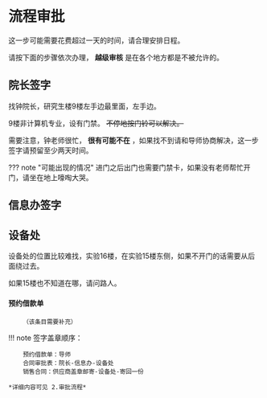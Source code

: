 # 流程审批

这一步可能需要花费超过一天的时间，请合理安排日程。

请按下面的步骤依次办理， **越级审核** 是在各个地方都是不被允许的。

## 院长签字

找钟院长，研究生楼9楼左手边最里面，左手边。

9楼非计算机专业，设有门禁。 ~~不停地按门铃可以解决。~~

需要注意，钟老师很忙， **很有可能不在** ，如果找不到请和导师协商解决，这一步签字请预留至少两天时间。

??? note "可能出现的情况"
    进门之后出门也需要门禁卡，如果没有老师帮忙开门，请坐在地上嚎啕大哭。

## 信息办签字 

## 设备处

设备处的位置比较难找，实验16楼，在实验15楼东侧，如果不开门的话需要从后面绕过去。

如果15楼也不知道在哪，请问路人。

#### 预约借款单
        （该条目需要补充）
    
!!! note
    签字盖章顺序：
        
        预约借款单：导师
        合同审批表：院长-信息办-设备处
        销售合同：供应商盖章邮寄-设备处-寄回一份
   
    *详细内容可见 2.审批流程*
